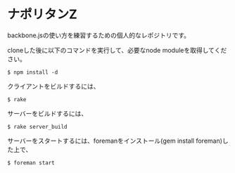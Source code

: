 ナポリタンZ
================

backbone.jsの使い方を練習するための個人的なレポジトリです。

cloneした後に以下のコマンドを実行して、必要なnode moduleを取得してください。

    $ npm install -d

クライアントをビルドするには、

    $ rake

サーバーをビルドするには、

    $ rake server_build

サーバーをスタートするには、foremanをインストール(gem install foreman)した上で、

    $ foreman start

